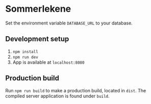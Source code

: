 # Sommerlekene
Set the environment variable `DATABASE_URL` to your database.

## Development setup
1. `npm install`
2. `npm run dev`
3. App is available at `localhost:8080`

## Production build
Run `npm run build` to make a production build, located in `dist`. The compiled server application is found under `build`.
